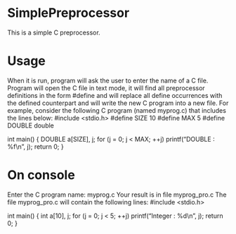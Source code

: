 # SimplePreprocessor
This is a simple C preprocessor. 
# Usage
When it is run, program will ask the user to enter the name of a C file.
Program will open the C file in text mode, it will find all preprocessor definitions in the form 
#define
and will replace all define occurrences with the defined counterpart and will write the new C program into a new file.
For example, consider the following C program (named myprog.c) that includes the lines below:
#include <stdio.h>
#define SIZE 10
#define MAX 5
#define DOUBLE double

int main()
{
	DOUBLE a[SIZE], j;
	for (j = 0; j < MAX; ++j)
	printf(“DOUBLE : %f\n”, j);
	return 0;
}

# On console
Enter the C program name:
myprog.c
Your result is in file myprog_pro.c
The file myprog_pro.c will contain the following lines:
#include <stdio.h>

int main()
{
	int a[10], j;
	for (j = 0; j < 5; ++j)
	printf(“Integer : %d\n”, j);
	return 0;
}
